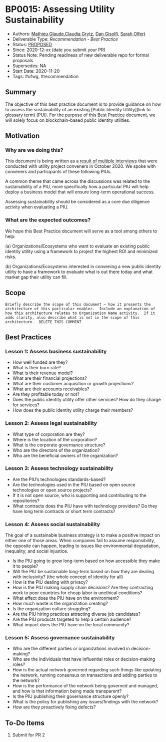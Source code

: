 # BP0015: Assessing Utility Sustainability
- Authors: [Mathieu Glaude](mathieu@northernblock.ca),[Claudia Grytz](c.grytz@esatus.com), [Dan Gisolfi](dan.gisolfi@gmail.com), [Sarah Olfert](s.olfert@esatus.com)
- Deliverable Type: *Recommendation - Best Practice*
- Status: [PROPOSED](https://trustoverip.github.io/deliverables/process/lifecycle_management/#proposed)
- Since: 2020-12-xx (date you submit your PR)
- Status Note: Pending readiness of new deliverable repo for formal proposals
- Supersedes: NA
- Start Date: 2020-11-20
- Tags: #ufwg, #recommendation

## Summary

The objective of this best practice document is to provide guidance on how to assess the sustainability of an existing [Public Identity Utility](link to glossary term) (PUI). For the purpose of this Best Practice document, we will solely focus on blockchain-based public identity utilities.

## Motivation

### Why are we doing this?

This document is being written as a [result of multiple interviews](https://github.com/trustoverip/utility-foundry-wg/tree/master/workflow/stories) that were conducted with utility project conveners in October 2020. We spoke with conveners and participants of these following PIUs.

A common theme that came across the discussions was related to the sustainability of a PIU, more specifically how a particular PIU will help deploy a business model that will ensure long-term operational success.

Assessing sustainability should be considered as a core due diligence activity when evaluating a PIU.

### What are the expected outcomes?

We hope this Best Practice document will serve as a tool among others to help:

(a) Organizations/Ecosystems who want to evaluate an existing public identity utility using a framework to project the highest ROI and minimized risks.

(b) Organizations/Ecosystems interested in convening a new public identity utility to have a framework to evaluate what is out there today and what market gap their utility can fill.


## Scope

```
Briefly describe the scope of this document – how it presents the architecture of this particular enabler.  Include an explanation of how this architecture relates to Organization Name activity.  If it adds clarity, also describe what is not in the scope of this architecture.  DELETE THIS COMMENT
```



## Best Practices

### Lesson 1: Assess business sustainability

* How well funded are they?
* What is their burn rate?
* What is their revenue model?
* What are their financial projections?
* What are their customer acquisition or growth projections?
* What are their accounts receivables?
* Are they profitable today or not?
* Does the public identity utility offer other services?  How do they charge for services?
* How does the public identity utility charge their members?


### Lesson 2: Assess legal sustainability

* What type of corporation are they?
* Where is the location of the corporation?
* What is the corporate governance structure?
* Who are the directors of the organization?
* Who are the beneficial owners of the organization?


### Lesson 3: Assess technology sustainability

* Are the PIU’s technologies standards-based?
* Are the technologies used in the PIU based on open source technologies or open source projects?
* If it is not open source, who is supporting and contributing to the repositories?
* What contracts does the PIU have with technology providers? Do they have long term contracts or short term contracts?

### Lesson 4: Assess social sustainability

The goal of a sustainable business strategy is to make a positive impact on either one of those areas. When companies fail to assume responsibility, the opposite can happen, leading to issues like environmental degradation, inequality, and social injustice.

* Is the PIU going to grow long-term based on how accessible they make it to people?
* Will the PIU be sustainable long-term based on how they are dealing with inclusivity? (the whole concept of identity for all)
* How is the PIU dealing with privacy?
* How is the PIU making supply chain decisions? Are they contracting work to poor countries for cheap labor in unethical conditions?
* What effect does the PIU have on the environment?
* How much waste is the organization creating?
* Is the organization culture struggling?
* Are the PIU hiring practices attracting diverse job candidates?
* Are the PIU products targeted to help a certain audience?
* What impact does the PIU have on the local community?


### Lesson 5: Assess governance sustainability

* Who are the different parties or organizations involved in decision-making?
* Who are the individuals that have influential roles or decision-making roles?
* How is the actual network governed regarding such things like updating the network, running consensus on transactions and adding parties to the network?
* How is the performance of the network being governed and managed, and how is that information being made transparent?
* Is the PIU publishing their governance structure openly?
* What is the policy for publishing any issues/findings with the network?
* How are they proactively fixing defects?


## To-Do Items
1. Submit for PR
2
